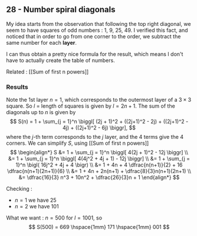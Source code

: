 ## 28 - Number spiral diagonals
My idea starts from the observation that following the top right diagonal, we seem to have squares of odd numbers : 1, 9, 25, 49.
I verified this fact, and noticed that in order to go from one corner to the order, we subtract the same number for each **layer**.

I can thus obtain a pretty nice formula for the result, which means I don't have to actually create the table of numbers.

Related : [[Sum of first n powers]]

### Results
Note the 1st layer $n = 1$, which corresponds to the outermost layer of a $3 \times 3$ square. So $l$ = length of squares is given by $l = 2n + 1$.
The sum of the diagonals up to $n$ is given by
$$
S(n) = 1 + \sum_{j = 1}^n \biggl[ (2j + 1)^2 + ((2j+1)^2 - 2j) + ((2j+1)^2 - 4j) + ((2j+1)^2 - 6j) \biggr],
$$
where the $j$-th term corresponds to the $j$ layer, and the 4 terms give the 4 corners.
We can simplify $S$, using [[Sum of first n powers]]
$$
\begin{align*}
S
&= 1 + \sum_{j = 1}^n \biggl[ 4(2j + 1)^2 - 12j \biggr] \\
&= 1 + \sum_{j = 1}^n \biggl[ 4(4j^2 + 4j + 1) - 12j \biggr] \\
&= 1 + \sum_{j = 1}^n \bigl( 16j^2 + 4j + 4 \bigr) \\
&= 1 + 4n + 4 \dfrac{n(n+1)}{2} + 16 \dfrac{n(n+1)(2n+1)}{6} \\
&= 1 + 4n + 2n(n+1) + \dfrac{8}{3}n(n+1)(2n+1) \\
&= \dfrac{16}{3} n^3 + 10n^2 + \dfrac{26}{3}n + 1
\end{align*}
$$

Checking :
- $n = 1$ we have 25
- $n = 2$ we have 101

What we want : $n = 500$ for $l = 1001$, so
$$
S(500) = 669 \hspace{1mm} 171 \hspace{1mm} 001
$$